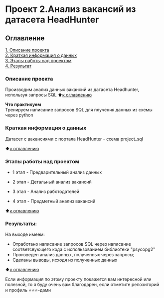 # Проект 2.Анализ вакансий из датасета HeadHunter

## Оглавление  
[1. Описание проекта](.README.md#Описание-проекта)  
[2. Краткая информация о данных](.README.md#Краткая-информация-о-данных)  
[3. Этапы работы над проектом](.README.md#Этапы-работы-над-проектом)  
[4. Результат](.README.md#Результат)    

### Описание проекта    
Производим анализ данных вакансий из датасета Headhunter, используя запросы SQL
:arrow_up:[к оглавлению](_)

**Что практикуем**     
Тренируем написание запросов SQL для плучения данных из схемы через python

### Краткая информация о данных
Датасет с вакансиями с портала HeadHunter - схема project_sql
  
:arrow_up:[к оглавлению](.README.md#Оглавление)


### Этапы работы над проектом  

* 1 этап - Предварительный анализ данных

* 2 этап - Детальный анализ вакансий

* 3 этап - Анализ работодателей

* 4 этап - Предметный анализ вакансий


:arrow_up:[к оглавлению](.README.md#Оглавление)


### Результаты:  

На выходе имеем: 

* Отработано написание запросов SQL через написание соответсвующего кода с использованием библиотеки "psycopg2"
* Произведен анализ данных, полученных через запросы;
* Сделаны выводы, исходя из полученных данных

:arrow_up:[к оглавлению](.README.md#Оглавление)

Если информация по этому проекту покажется вам интересной или полезной, то я буду очень вам благодарен, если отметите репозиторий и профиль ⭐️⭐️⭐️-дами